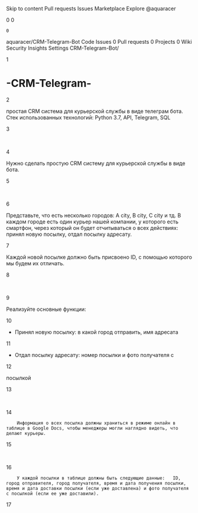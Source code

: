 
Skip to content
Pull requests
Issues
Marketplace
Explore
@aquaracer

0
0

    0

aquaracer/CRM-Telegram-Bot
Code
Issues 0
Pull requests 0
Projects 0
Wiki
Security
Insights
Settings
CRM-Telegram-Bot/

1

# -CRM-Telegram-

2

простая CRM система для курьерской службы в виде телеграм бота.  Стек использованных технологий: Python 3.7, API, Telegram, SQL                   

3

​

4

Нужно сделать простую CRM систему для курьерской службы в виде бота.

5

​

6

Представьте, что есть несколько городов: A city, B city, C city и тд. В каждом городе есть один курьер нашей компании, у которого есть смартфон, через который он будет отчитываться о всех действиях: принял новую посылку, отдал посылку адресату.

7

Каждой новой посылке должно быть присвоено ID, с помощью которого мы будем их отличать.

8

​

9

Реализуйте основные функции:

10

* Принял новую посылку: в какой город отправить, имя адресата 

11

* Отдал посылку адресату: номер посылки и фото получателя с

12

посылкой

13

​

14

        Информация о всех посылка должны храниться в режиме онлайн в таблице в Google Docs, чтобы менеджеры могли наглядно видеть, что делают курьеры.

15

​

16

        У каждой посылки в таблице должны быть следующие данные:   ID, город отправителя, город получателя, время и дата получения посылки, время и дата доставки посылки (если уже доставлена) и фото получателя с посылкой (если ее уже доставили).

17

​



